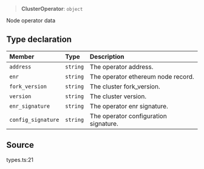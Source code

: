 > **ClusterOperator**: `object`

Node operator data

## Type declaration

| Member | Type | Description |
| :------ | :------ | :------ |
| `address` | `string` | The operator address. |
| `enr` | `string` | The operator ethereum node record. |
| `fork_version` | `string` | The cluster fork_version. |
| `version` | `string` | The cluster version. |
| `enr_signature` | `string` | The operator enr signature. |
| `config_signature` | `string` | The operator configuration signature. |

## Source

types.ts:21

